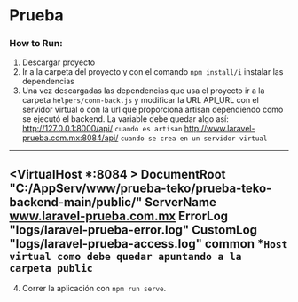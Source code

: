 # Prueba

### How to Run:
1. Descargar proyecto
2. Ir a la carpeta del proyecto y con el comando `npm install/i` instalar las dependencias
3. Una vez descargadas las dependencias que usa el proyecto ir a la carpeta `helpers/conn-back.js` y modificar la URL API_URL con el servidor virtual o con la url que proporciona artisan dependiendo como se ejecutó el backend. La variable debe quedar algo así:
http://127.0.0.1:8000/api/ `cuando es artisan`
http://www.laravel-prueba.com.mx:8084/api/ `cuando se crea en un servidor virtual`
---------------------------------------------
<VirtualHost *:8084 >
	DocumentRoot "C:/AppServ/www/prueba-teko/prueba-teko-backend-main/public/"
	ServerName www.laravel-prueba.com.mx
	ErrorLog "logs/laravel-prueba-error.log"
	CustomLog "logs/laravel-prueba-access.log" common
</VirtualHost>
*`Host virtual como debe quedar apuntando a la carpeta public`
---------------------------------------------
4. Correr la aplicación con `npm run serve`.
